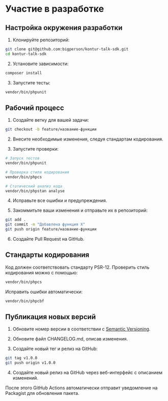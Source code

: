 # Участие в разработке

## Настройка окружения разработки

1. Клонируйте репозиторий:
```bash
git clone git@github.com:bigperson/kontur-talk-sdk.git
cd kontur-talk-sdk
```

2. Установите зависимости:
```bash
composer install
```

3. Запустите тесты:
```bash
vendor/bin/phpunit
```

## Рабочий процесс

1. Создайте ветку для вашей задачи:
```bash
git checkout -b feature/название-функции
```

2. Внесите необходимые изменения, следуя стандартам кодирования.

3. Запустите проверки:
```bash
# Запуск тестов
vendor/bin/phpunit

# Проверка стиля кодирования
vendor/bin/phpcs

# Статический анализ кода
vendor/bin/phpstan analyse
```

4. Исправьте все ошибки и предупреждения.

5. Закоммитьте ваши изменения и отправьте их в репозиторий:
```bash
git add .
git commit -m "Добавлена функция X"
git push origin feature/название-функции
```

6. Создайте Pull Request на GitHub.

## Стандарты кодирования

Код должен соответствовать стандарту PSR-12. Проверить стиль кодирования можно с помощью:
```bash
vendor/bin/phpcs
```

Исправить ошибки автоматически:
```bash
vendor/bin/phpcbf
```

## Публикация новых версий

1. Обновите номер версии в соответствии с [Semantic Versioning](https://semver.org/).

2. Обновите файл CHANGELOG.md, описав изменения.

3. Создайте новый тег и релиз на GitHub:
```bash
git tag v1.0.0
git push origin v1.0.0
```

4. Создайте новый релиз на GitHub через веб-интерфейс с описанием изменений.

После этого GitHub Actions автоматически отправит уведомление на Packagist для обновления пакета. 